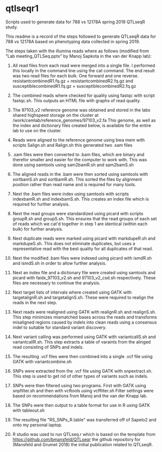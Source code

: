 # qtlseqr1
Scripts used to generate data for 788 vs 12178A spring 2019 QTLseqR study.

This readme is a record of the steps followed to generate QTLseqR data for 788 vs 12178A based on phenotyping data collected in spring 2019.

The steps taken with the illumina reads where as follows (modified from "Lab meeting_QTLSeq.pptx" by Manoj Sapkota in the van der Knapp lab):

1. All read files from each read were merged into a single file. I performed this locally in the command line using the cat command.
 The end result was two read files for each bulk. One forward and one reverse.
 resistantcombinedR1.fq.gz + resistantcombinedR2.fq.gz and susceptiblecombinedR1.fq.gz + susceptiblecombinedR2.fq.gz

2. The combined reads where checked for quality using fastqc with script fastqc.sh. This outputs an HTML file with graphs of read quality.

3. The 97103_v2 reference genome was obtained and stored in the labs shared highspeed storage on the cluster at /work/cemlab/reference_genomes/97103_v2.fa
    This genome, as well as the index and dictionary files created below, is available for the entire lab to use on the cluster.

4. Reads were aligned to the reference genome using bwa mem with scripts Salign.sh and Ralign.sh this generated two .sam files

5. .sam files were then converted to .bam files, which are binary and therefor smaller and easier for the computer to work with. This was done using samtools using sam2bamR.sh and sam2bamS.sh

6. The aligned reads in the .bam were then sorted using samtools with sortbamS.sh and sortbamR.sh. This sorted the files by alignment position rather than read name and is required for many tools.

7. Next the .bam files were index using samtools with scripts indexbamR.sh and indexbamS.sh. This creates an index file which is required for further analysis.

8. Next the read groups were standardized using picard with scripts  groupR.sh and groupS.sh. This ensures that the read groups of each set of reads which we cat'd together in step 1 are identical
    (within each bulk) for further analysis.

9. Next duplicate reads were marked using picard with markdupeR.sh and markdupeS.sh. This does not eliminate duplicates, but uses a representative read with the best quality for all duplicates of
    that read.

10. Next the modified .bam files were indexed using picard with ismdR.sh and ismdS.sh in order to allow further analysis.

11. Next an index file and a dictionary file were created using samtools and picard with faidx_97103_v2.sh and 97103_v2_csd.sh respectively. These files are necessary to continue the analysis.

12. Next target lists of intervals where created using GATK with targetalignR.sh and targetalignS.sh. These were required to realign the reads in the next step.

13. Next reads were realigned using GATK with realignR.sh and realignS.sh. This step minimizes mismatched bases across the reads and transforms misaligned regions caused by indels into clean reads
    using a consensus indel to suitable for standard variant discovery.

14. Next variant calling was performed using GATK with variantcallS.sh and variantcallR.sh. This step extracts a table of varaints from the alinged read consisting of SNPs and indels.

15. The resulting .vcf files were then combined into a single .vcf file using GATK with variantcombine.sh

16. SNPs were extracted from the .vcf file using GATK with snpextract.sh. This step is used to get rid of other types of variants such as indels.

17. SNPs were then filtered using two programs. First with GATK using snpfilter.sh and then with vcftools using vcffilter.sh
      Filter settings were based on recommendations from Manoj and the van der Knapp lab.

18. The SNPs were then output to a table format for use in R using GATK with tableout.sh

19. The resulting file "RS_SNPs_R.table" was transferred off of Sapelo2 and onto my personal laptop.

20. R studio was used to run QTLseq.r which is based on the template from https://github.com/bmansfeld/QTLseqr the github repository for (Mansfeld and Grumet 2018) the initial publication related
    to QTLseqR.
